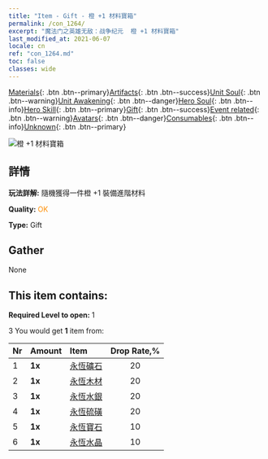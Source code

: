 ```yaml
---
title: "Item - Gift - 橙 +1 材料寶箱"
permalink: /con_1264/
excerpt: "魔法门之英雄无敌：战争纪元  橙 +1 材料寶箱"
last_modified_at: 2021-06-07
locale: cn
ref: "con_1264.md"
toc: false
classes: wide
---
```

 [Materials](/ItemsCN/){: .btn .btn--primary}[Artifacts](/ItemsCN/Artifacts/){: .btn .btn--success}[Unit Soul](/ItemsCN/UnitSoul/){: .btn .btn--warning}[Unit Awakening](/ItemsCN/UnitAwakening/){: .btn .btn--danger}[Hero Soul](/ItemsCN/HeroSoul/){: .btn .btn--info}[Hero Skill](/ItemsCN/HeroSkill/){: .btn .btn--primary}[Gift](/ItemsCN/Gift/){: .btn .btn--success}[Event related](/ItemsCN/Events/){: .btn .btn--warning}[Avatars](/ItemsCN/Avatars/){: .btn .btn--danger}[Consumables](/ItemsCN/Consumables/){: .btn .btn--info}[Unknown](/ItemsCN/Unknown/){: .btn .btn--primary}

 ![橙 +1 材料寶箱](/images/t/i_304002.png)

## 詳情
 **玩法詳解:** 隨機獲得一件橙 +1 裝備進階材料

 **Quality:** <span style="color: #FF8C00">OK</span>

 **Type:** Gift

## Gather

  None

## This item contains:

 **Required Level to open:** 1

 3 You would get **1** item  from:

  | Nr | Amount |     Item    | Drop Rate,% |
  |:---|:-------|:------------|:---------:|
  | 1 |  **1x** | [永恆礦石](/cn/Items/mat_68/) | 20 | 
  | 2 |  **1x** | [永恆木材](/cn/Items/mat_69/) | 20 | 
  | 3 |  **1x** | [永恆水銀](/cn/Items/mat_70/) | 20 | 
  | 4 |  **1x** | [永恆硫磺](/cn/Items/mat_71/) | 20 | 
  | 5 |  **1x** | [永恆寶石](/cn/Items/mat_72/) | 10 | 
  | 6 |  **1x** | [永恆水晶](/cn/Items/mat_73/) | 10 | 
